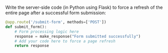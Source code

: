 Write the server-side code (in Python using Flask) to force a refresh of the entire page after a successful form submission:

```python
@app.route('/submit-form', methods=['POST'])
def submit_form():
    # Form processing logic here
    response = make_response("Form submitted successfully")
    # Add your code here to force a page refresh
    return response
```
